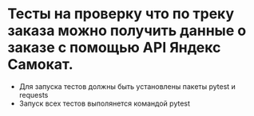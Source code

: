 ﻿# Тесты на проверку что по треку заказа можно получить данные о заказе с помощью API Яндекс Самокат.
- Для запуска тестов должны быть установлены пакеты pytest и requests
- Запуск всех тестов выполянется командой pytest
